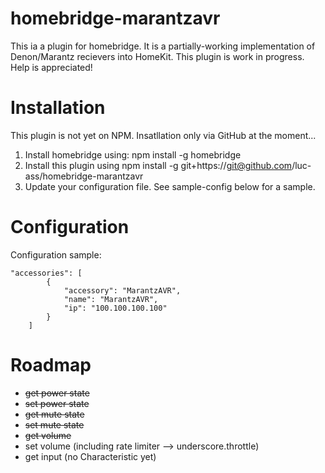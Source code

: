 # homebridge-marantzavr

This ia a plugin for homebridge. It is a partially-working implementation of Denon/Marantz recievers into HomeKit. This plugin is work in progress. Help is appreciated!

# Installation

This plugin is not yet on NPM. Insatllation only via GitHub at the moment...

1. Install homebridge using: npm install -g homebridge <br>
2. Install this plugin using npm install -g git+https://git@github.com/luc-ass/homebridge-marantzavr
3. Update your configuration file. See sample-config below for a sample. 

# Configuration

Configuration sample:

```
"accessories": [
        {
            "accessory": "MarantzAVR",
            "name": "MarantzAVR",
            "ip": "100.100.100.100"
        }
    ]
```

# Roadmap

- ~~get power state~~
- ~~set power state~~
- ~~get mute state~~
- ~~set mute state~~
- ~~get volume~~
- set volume (including rate limiter --> underscore.throttle)
- get input (no Characteristic yet)
 
